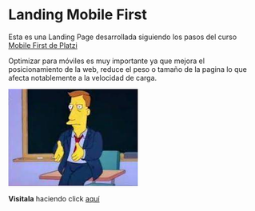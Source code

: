 # Landing Mobile First

Esta es una Landing Page desarrollada siguiendo los pasos del curso [Mobile First de Platzi](https://platzi.com/cursos/mobile-first/)

Optimizar para móviles es muy importante ya que mejora el posicionamiento de la web, reduce el peso o tamaño de la pagina lo que afecta notablemente a la velocidad de carga.

![mucho muy importante](/mucho.jpeg)

**Visitala** haciendo click [aquí](https://guadamongebarale.github.io/LandingMobileFirst/index.html)




